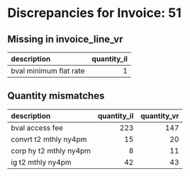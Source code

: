 # Discrepancies for Invoice: 51

## Missing in invoice_line_vr

| description            |   quantity_il |
|:-----------------------|--------------:|
| bval minimum flat rate |             1 |

## Quantity mismatches

| description            |   quantity_il |   quantity_vr |
|:-----------------------|--------------:|--------------:|
| bval access fee        |           223 |           147 |
| convrt t2 mthly ny4pm  |            15 |            20 |
| corp hy t2 mthly ny4pm |             8 |            11 |
| ig t2 mthly ny4pm      |            42 |            43 |

